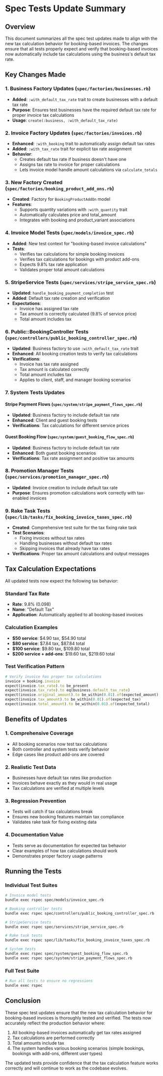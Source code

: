 # Spec Tests Update Summary

## Overview
This document summarizes all the spec test updates made to align with the new tax calculation behavior for booking-based invoices. The changes ensure that all tests properly expect and verify that booking-based invoices now automatically include tax calculations using the business's default tax rate.

## Key Changes Made

### 1. Business Factory Updates (`spec/factories/businesses.rb`)
- **Added**: `:with_default_tax_rate` trait to create businesses with a default tax rate
- **Purpose**: Ensures test businesses have the required default tax rate for proper invoice tax calculations
- **Usage**: `create(:business, :with_default_tax_rate)`

### 2. Invoice Factory Updates (`spec/factories/invoices.rb`)
- **Enhanced**: `:with_booking` trait to automatically assign default tax rates
- **Added**: `:with_tax_rate` trait for explicit tax rate assignment
- **Behavior**: 
  - Creates default tax rate if business doesn't have one
  - Assigns tax rate to invoice for proper calculations
  - Lets invoice model handle amount calculations via `calculate_totals`

### 3. New Factory Created (`spec/factories/booking_product_add_ons.rb`)
- **Created**: Factory for `BookingProductAddOn` model
- **Features**: 
  - Supports quantity variations with `:with_quantity` trait
  - Automatically calculates price and total_amount
  - Integrates with booking and product_variant associations

### 4. Invoice Model Tests (`spec/models/invoice_spec.rb`)
- **Added**: New test context for "booking-based invoice calculations"
- **Tests**:
  - Verifies tax calculations for simple booking invoices
  - Verifies tax calculations for bookings with product add-ons
  - Expects 9.8% tax rate application
  - Validates proper total amount calculations

### 5. StripeService Tests (`spec/services/stripe_service_spec.rb`)
- **Updated**: `handle_booking_payment_completion` test
- **Added**: Default tax rate creation and verification
- **Expectations**: 
  - Invoice has assigned tax rate
  - Tax amount is correctly calculated (9.8% of service price)
  - Total amount includes tax

### 6. Public::BookingController Tests (`spec/controllers/public_booking_controller_spec.rb`)
- **Updated**: Business factory to use `:with_default_tax_rate` trait
- **Enhanced**: All booking creation tests to verify tax calculations
- **Verifications**:
  - Invoice has tax rate assigned
  - Tax amount is calculated correctly
  - Total amount includes tax
  - Applies to client, staff, and manager booking scenarios

### 7. System Tests Updates

#### Stripe Payment Flows (`spec/system/stripe_payment_flows_spec.rb`)
- **Updated**: Business factory to include default tax rate
- **Enhanced**: Client and guest booking tests
- **Verifications**: Tax calculations for different service prices

#### Guest Booking Flow (`spec/system/guest_booking_flow_spec.rb`)
- **Updated**: Business factory to include default tax rate
- **Enhanced**: Both guest booking scenarios
- **Verifications**: Tax rate assignment and positive tax amounts

### 8. Promotion Manager Tests (`spec/services/promotion_manager_spec.rb`)
- **Updated**: Invoice creation to include default tax rate
- **Purpose**: Ensures promotion calculations work correctly with tax-enabled invoices

### 9. Rake Task Tests (`spec/lib/tasks/fix_booking_invoice_taxes_spec.rb`)
- **Created**: Comprehensive test suite for the tax fixing rake task
- **Test Scenarios**:
  - Fixing invoices without tax rates
  - Handling businesses without default tax rates
  - Skipping invoices that already have tax rates
- **Verifications**: Proper tax amount calculations and output messages

## Tax Calculation Expectations

All updated tests now expect the following tax behavior:

### Standard Tax Rate
- **Rate**: 9.8% (0.098)
- **Name**: "Default Tax"
- **Application**: Automatically applied to all booking-based invoices

### Calculation Examples
- **$50 service**: $4.90 tax, $54.90 total
- **$80 service**: $7.84 tax, $87.84 total  
- **$100 service**: $9.80 tax, $109.80 total
- **$200 service + add-ons**: $19.60 tax, $219.60 total

### Test Verification Pattern
```ruby
# Verify invoice has proper tax calculations
invoice = booking.invoice
expect(invoice.tax_rate).to be_present
expect(invoice.tax_rate).to eq(business.default_tax_rate)
expect(invoice.original_amount).to be_within(0.01).of(expected_amount)
expect(invoice.tax_amount).to be_within(0.01).of(expected_tax)
expect(invoice.total_amount).to be_within(0.01).of(expected_total)
```

## Benefits of Updates

### 1. Comprehensive Coverage
- All booking scenarios now test tax calculations
- Both controller and system tests verify behavior
- Edge cases like product add-ons are covered

### 2. Realistic Test Data
- Businesses have default tax rates like production
- Invoices behave exactly as they would in real usage
- Tax calculations are verified at multiple levels

### 3. Regression Prevention
- Tests will catch if tax calculations break
- Ensures new booking features maintain tax compliance
- Validates rake task for fixing existing data

### 4. Documentation Value
- Tests serve as documentation for expected tax behavior
- Clear examples of how tax calculations should work
- Demonstrates proper factory usage patterns

## Running the Tests

### Individual Test Suites
```bash
# Invoice model tests
bundle exec rspec spec/models/invoice_spec.rb

# Booking controller tests  
bundle exec rspec spec/controllers/public_booking_controller_spec.rb

# StripeService tests
bundle exec rspec spec/services/stripe_service_spec.rb

# Rake task tests
bundle exec rspec spec/lib/tasks/fix_booking_invoice_taxes_spec.rb

# System tests
bundle exec rspec spec/system/guest_booking_flow_spec.rb
bundle exec rspec spec/system/stripe_payment_flows_spec.rb
```

### Full Test Suite
```bash
# Run all tests to ensure no regressions
bundle exec rspec
```

## Conclusion

These spec test updates ensure that the new tax calculation behavior for booking-based invoices is thoroughly tested and verified. The tests now accurately reflect the production behavior where:

1. All booking-based invoices automatically get tax rates assigned
2. Tax calculations are performed correctly
3. Total amounts include tax
4. The system handles various booking scenarios (simple bookings, bookings with add-ons, different user types)

The updated tests provide confidence that the tax calculation feature works correctly and will continue to work as the codebase evolves. 